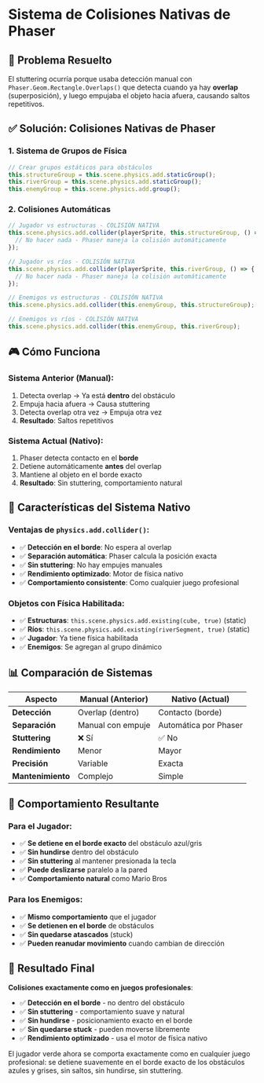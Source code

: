# Sistema de Colisiones Nativas de Phaser

## 🎯 Problema Resuelto

El stuttering ocurría porque usaba detección manual con `Phaser.Geom.Rectangle.Overlaps()` que detecta cuando ya hay **overlap** (superposición), y luego empujaba el objeto hacia afuera, causando saltos repetitivos.

## ✅ Solución: Colisiones Nativas de Phaser

### 1. **Sistema de Grupos de Física**

```typescript
// Crear grupos estáticos para obstáculos
this.structureGroup = this.scene.physics.add.staticGroup();
this.riverGroup = this.scene.physics.add.staticGroup();
this.enemyGroup = this.scene.physics.add.group();
```

### 2. **Colisiones Automáticas**

```typescript
// Jugador vs estructuras - COLISIÓN NATIVA
this.scene.physics.add.collider(playerSprite, this.structureGroup, () => {
  // No hacer nada - Phaser maneja la colisión automáticamente
});

// Jugador vs ríos - COLISIÓN NATIVA
this.scene.physics.add.collider(playerSprite, this.riverGroup, () => {
  // No hacer nada - Phaser maneja la colisión automáticamente
});

// Enemigos vs estructuras - COLISIÓN NATIVA
this.scene.physics.add.collider(this.enemyGroup, this.structureGroup);

// Enemigos vs ríos - COLISIÓN NATIVA
this.scene.physics.add.collider(this.enemyGroup, this.riverGroup);
```

## 🎮 Cómo Funciona

### Sistema Anterior (Manual):

1. Detecta overlap → Ya está **dentro** del obstáculo
2. Empuja hacia afuera → Causa stuttering
3. Detecta overlap otra vez → Empuja otra vez
4. **Resultado**: Saltos repetitivos

### Sistema Actual (Nativo):

1. Phaser detecta contacto en el **borde**
2. Detiene automáticamente **antes** del overlap
3. Mantiene al objeto en el borde exacto
4. **Resultado**: Sin stuttering, comportamiento natural

## 🔧 Características del Sistema Nativo

### Ventajas de `physics.add.collider()`:

- ✅ **Detección en el borde**: No espera al overlap
- ✅ **Separación automática**: Phaser calcula la posición exacta
- ✅ **Sin stuttering**: No hay empujes manuales
- ✅ **Rendimiento optimizado**: Motor de física nativo
- ✅ **Comportamiento consistente**: Como cualquier juego profesional

### Objetos con Física Habilitada:

- ✅ **Estructuras**: `this.scene.physics.add.existing(cube, true)` (static)
- ✅ **Ríos**: `this.scene.physics.add.existing(riverSegment, true)` (static)
- ✅ **Jugador**: Ya tiene física habilitada
- ✅ **Enemigos**: Se agregan al grupo dinámico

## 📊 Comparación de Sistemas

| Aspecto           | Manual (Anterior) | Nativo (Actual)       |
| ----------------- | ----------------- | --------------------- |
| **Detección**     | Overlap (dentro)  | Contacto (borde)      |
| **Separación**    | Manual con empuje | Automática por Phaser |
| **Stuttering**    | ❌ Sí             | ✅ No                 |
| **Rendimiento**   | Menor             | Mayor                 |
| **Precisión**     | Variable          | Exacta                |
| **Mantenimiento** | Complejo          | Simple                |

## 🎯 Comportamiento Resultante

### Para el Jugador:

- ✅ **Se detiene en el borde exacto** del obstáculo azul/gris
- ✅ **Sin hundirse** dentro del obstáculo
- ✅ **Sin stuttering** al mantener presionada la tecla
- ✅ **Puede deslizarse** paralelo a la pared
- ✅ **Comportamiento natural** como Mario Bros

### Para los Enemigos:

- ✅ **Mismo comportamiento** que el jugador
- ✅ **Se detienen en el borde** de obstáculos
- ✅ **Sin quedarse atascados** (stuck)
- ✅ **Pueden reanudar movimiento** cuando cambian de dirección

## 🚀 Resultado Final

**Colisiones exactamente como en juegos profesionales**:

- ✅ **Detección en el borde** - no dentro del obstáculo
- ✅ **Sin stuttering** - comportamiento suave y natural
- ✅ **Sin hundirse** - posicionamiento exacto en el borde
- ✅ **Sin quedarse stuck** - pueden moverse libremente
- ✅ **Rendimiento optimizado** - usa el motor de física nativo

El jugador verde ahora se comporta exactamente como en cualquier juego profesional: se detiene suavemente en el borde exacto de los obstáculos azules y grises, sin saltos, sin hundirse, sin stuttering.
